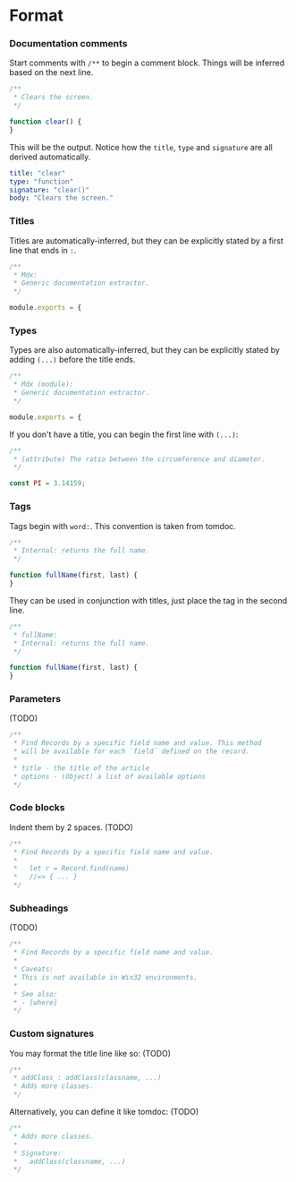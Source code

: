 # Format

### Documentation comments

Start comments with `/**` to begin a comment block. Things will be inferred based on the next line.

```js
/**
 * Clears the screen.
 */

function clear() {
}
```

This will be the output. Notice how the `title`, `type` and `signature` are all derived automatically.

```yml
title: "clear"
type: "function"
signature: "clear()"
body: "Clears the screen."
```

### Titles

Titles are automatically-inferred, but they can be explicitly stated by a first line that ends in `:`.

```js
/**
 * Mdx:
 * Generic documentation extractor.
 */

module.exports = {
```

### Types

Types are also automatically-inferred, but they can be explicitly stated by adding `(...)` before the title ends.

```js
/**
 * Mdx (module):
 * Generic documentation extractor.
 */

module.exports = {
```

If you don't have a title, you can begin the first line with `(...)`:

```js
/**
 * (attribute) The ratio between the circumference and diameter.
 */

const PI = 3.14159;
```

### Tags

Tags begin with `word:`. This convention is taken from tomdoc.

```js
/**
 * Internal: returns the full name.
 */

function fullName(first, last) {
}
```

They can be used in conjunction with titles, just place the tag in the second line.

```js
/**
 * fullName:
 * Internal: returns the full name.
 */

function fullName(first, last) {
}
```

### Parameters

(TODO)

```js
/**
 * Find Records by a specific field name and value. This method
 * will be available for each `field` defined on the record.
 *
 * title - the title of the article
 * options - (Object) a list of available options
 */
```

### Code blocks

Indent them by 2 spaces. (TODO)

```js
/**
 * Find Records by a specific field name and value.
 *
 *   let r = Record.find(name)
 *   //=> { ... }
 */
```

### Subheadings

(TODO)

```js
/**
 * Find Records by a specific field name and value.
 *
 * Caveats:
 * This is not available in Win32 environments.
 *
 * See also:
 * - [where]
 */
```

### Custom signatures

You may format the title line like so: (TODO)

```js
/**
 * addClass : addClass(classname, ...)
 * Adds more classes.
 */
```

Alternatively, you can define it like tomdoc: (TODO)

```js
/**
 * Adds more classes.
 *
 * Signature:
 *   addClass(classname, ...)
 */
```

